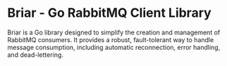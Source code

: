 # Briar - Go RabbitMQ Client Library

Briar is a Go library designed to simplify the creation and management of RabbitMQ consumers.
It provides a robust, fault-tolerant way to handle message consumption,
including automatic reconnection, error handling, and dead-lettering.
